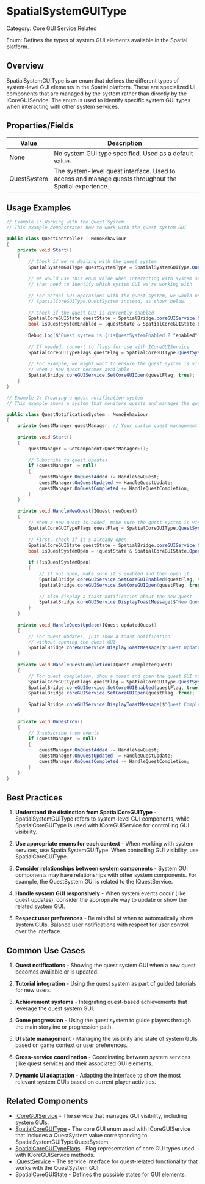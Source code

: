 # SpatialSystemGUIType

Category: Core GUI Service Related

Enum: Defines the types of system GUI elements available in the Spatial platform.

## Overview
SpatialSystemGUIType is an enum that defines the different types of system-level GUI elements in the Spatial platform. These are specialized UI components that are managed by the system rather than directly by the ICoreGUIService. The enum is used to identify specific system GUI types when interacting with other system services.

## Properties/Fields

| Value | Description |
| --- | --- |
| None | No system GUI type specified. Used as a default value. |
| QuestSystem | The system-level quest interface. Used to access and manage quests throughout the Spatial experience. |

## Usage Examples

```csharp
// Example 1: Working with the Quest System
// This example demonstrates how to work with the quest system GUI

public class QuestController : MonoBehaviour
{
    private void Start()
    {
        // Check if we're dealing with the quest system
        SpatialSystemGUIType questSystemType = SpatialSystemGUIType.QuestSystem;
        
        // We would use this enum value when interacting with system services
        // that need to identify which system GUI we're working with
        
        // For actual GUI operations with the quest system, we would use 
        // SpatialCoreGUIType.QuestSystem instead, as shown below:
        
        // Check if the quest GUI is currently enabled
        SpatialCoreGUIState questState = SpatialBridge.coreGUIService.GetCoreGUIState(SpatialCoreGUIType.QuestSystem);
        bool isQuestSystemEnabled = (questState & SpatialCoreGUIState.Enabled) != 0;
        
        Debug.Log($"Quest system is {(isQuestSystemEnabled ? "enabled" : "disabled")}");
        
        // If needed, convert to flags for use with ICoreGUIService
        SpatialCoreGUITypeFlags questFlag = SpatialCoreGUIType.QuestSystem.ToFlag();
        
        // For example, we might want to ensure the quest system is visible
        // when a new quest becomes available
        SpatialBridge.coreGUIService.SetCoreGUIOpen(questFlag, true);
    }
}
```

```csharp
// Example 2: Creating a quest notification system
// This example shows a system that monitors quests and manages the quest GUI

public class QuestNotificationSystem : MonoBehaviour
{
    private QuestManager questManager; // Your custom quest management script
    
    private void Start()
    {
        questManager = GetComponent<QuestManager>();
        
        // Subscribe to quest updates
        if (questManager != null)
        {
            questManager.OnQuestAdded += HandleNewQuest;
            questManager.OnQuestUpdated += HandleQuestUpdate;
            questManager.OnQuestCompleted += HandleQuestCompletion;
        }
    }
    
    private void HandleNewQuest(IQuest newQuest)
    {
        // When a new quest is added, make sure the quest system is visible
        SpatialCoreGUITypeFlags questFlag = SpatialCoreGUIType.QuestSystem.ToFlag();
        
        // First, check if it's already open
        SpatialCoreGUIState questState = SpatialBridge.coreGUIService.GetCoreGUIState(SpatialCoreGUIType.QuestSystem);
        bool isQuestSystemOpen = (questState & SpatialCoreGUIState.Open) != 0;
        
        if (!isQuestSystemOpen)
        {
            // If not open, make sure it's enabled and then open it
            SpatialBridge.coreGUIService.SetCoreGUIEnabled(questFlag, true);
            SpatialBridge.coreGUIService.SetCoreGUIOpen(questFlag, true);
            
            // Also display a toast notification about the new quest
            SpatialBridge.coreGUIService.DisplayToastMessage($"New Quest: {newQuest.title}", 3.0f);
        }
    }
    
    private void HandleQuestUpdate(IQuest updatedQuest)
    {
        // For quest updates, just show a toast notification
        // without opening the quest GUI
        SpatialBridge.coreGUIService.DisplayToastMessage($"Quest Update: {updatedQuest.title}", 2.0f);
    }
    
    private void HandleQuestCompletion(IQuest completedQuest)
    {
        // For quest completion, show a toast and open the quest GUI to show the rewards
        SpatialCoreGUITypeFlags questFlag = SpatialCoreGUIType.QuestSystem.ToFlag();
        SpatialBridge.coreGUIService.SetCoreGUIEnabled(questFlag, true);
        SpatialBridge.coreGUIService.SetCoreGUIOpen(questFlag, true);
        
        SpatialBridge.coreGUIService.DisplayToastMessage($"Quest Completed: {completedQuest.title}", 4.0f);
    }
    
    private void OnDestroy()
    {
        // Unsubscribe from events
        if (questManager != null)
        {
            questManager.OnQuestAdded -= HandleNewQuest;
            questManager.OnQuestUpdated -= HandleQuestUpdate;
            questManager.OnQuestCompleted -= HandleQuestCompletion;
        }
    }
}
```

## Best Practices

1. **Understand the distinction from SpatialCoreGUIType** - SpatialSystemGUIType refers to system-level GUI components, while SpatialCoreGUIType is used with ICoreGUIService for controlling GUI visibility.

2. **Use appropriate enums for each context** - When working with system services, use SpatialSystemGUIType. When controlling GUI visibility, use SpatialCoreGUIType.

3. **Consider relationships between system components** - System GUI components may have relationships with other system components. For example, the QuestSystem GUI is related to the IQuestService.

4. **Handle system GUI responsively** - When system events occur (like quest updates), consider the appropriate way to update or show the related system GUI.

5. **Respect user preferences** - Be mindful of when to automatically show system GUIs. Balance user notifications with respect for user control over the interface.

## Common Use Cases

1. **Quest notifications** - Showing the quest system GUI when a new quest becomes available or is updated.

2. **Tutorial integration** - Using the quest system as part of guided tutorials for new users.

3. **Achievement systems** - Integrating quest-based achievements that leverage the quest system GUI.

4. **Game progression** - Using the quest system to guide players through the main storyline or progression path.

5. **UI state management** - Managing the visibility and state of system GUIs based on game context or user preferences.

6. **Cross-service coordination** - Coordinating between system services (like quest service) and their associated GUI elements.

7. **Dynamic UI adaptation** - Adapting the interface to show the most relevant system GUIs based on current player activities.

## Related Components

- [ICoreGUIService](./ICoreGUIService.md) - The service that manages GUI visibility, including system GUIs.
- [SpatialCoreGUIType](./SpatialCoreGUIType.md) - The core GUI enum used with ICoreGUIService that includes a QuestSystem value corresponding to SpatialSystemGUIType.QuestSystem.
- [SpatialCoreGUITypeFlags](./SpatialCoreGUITypeFlags.md) - Flag representation of core GUI types used with ICoreGUIService methods.
- [IQuestService](./IQuestService.md) - The service interface for quest-related functionality that works with the QuestSystem GUI.
- [SpatialCoreGUIState](./SpatialCoreGUIState.md) - Defines the possible states for GUI elements.